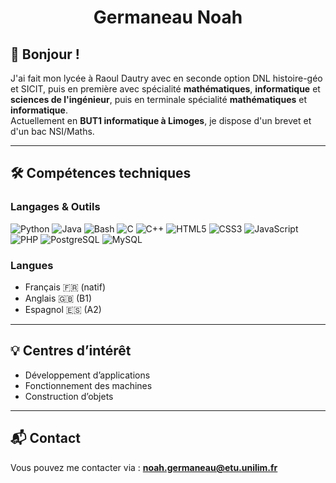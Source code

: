 <h1 align="center"> Germaneau Noah </h1>

## 👋 Bonjour !

J'ai fait mon lycée à Raoul Dautry avec en seconde option DNL histoire-géo et SICIT, puis en première avec spécialité **mathématiques**, **informatique** et **sciences de l'ingénieur**, puis en terminale spécialité **mathématiques** et **informatique**.  
Actuellement en **BUT1 informatique à Limoges**, je dispose d'un brevet et d'un bac NSI/Maths.  

---

## 🛠 Compétences techniques

### Langages & Outils
![Python](https://img.shields.io/badge/Python-3776AB?style=for-the-badge&logo=python&logoColor=white)
![Java](https://img.shields.io/badge/Java-007396?style=for-the-badge&logo=java&logoColor=white)
![Bash](https://img.shields.io/badge/Bash-4EAA25?style=for-the-badge&logo=gnubash&logoColor=white)
![C](https://img.shields.io/badge/C-00599C?style=for-the-badge&logo=c&logoColor=white)
![C++](https://img.shields.io/badge/C++-00599C?style=for-the-badge&logo=cplusplus&logoColor=white)
![HTML5](https://img.shields.io/badge/HTML5-E34F26?style=for-the-badge&logo=html5&logoColor=white)
![CSS3](https://img.shields.io/badge/CSS3-1572B6?style=for-the-badge&logo=css3&logoColor=white)
![JavaScript](https://img.shields.io/badge/JavaScript-F7DF1E?style=for-the-badge&logo=javascript&logoColor=black)
![PHP](https://img.shields.io/badge/PHP-777BB4?style=for-the-badge&logo=php&logoColor=white)
![PostgreSQL](https://img.shields.io/badge/PostgreSQL-4169E1?style=for-the-badge&logo=postgresql&logoColor=white)
![MySQL](https://img.shields.io/badge/MySQL-4479A1?style=for-the-badge&logo=mysql&logoColor=white)

### Langues
- Français 🇫🇷 (natif)  
- Anglais 🇬🇧 (B1)  
- Espagnol 🇪🇸 (A2)  

---

## 💡 Centres d’intérêt
- Développement d’applications  
- Fonctionnement des machines  
- Construction d’objets  

---

## 📬 Contact
Vous pouvez me contacter via : **noah.germaneau@etu.unilim.fr**

